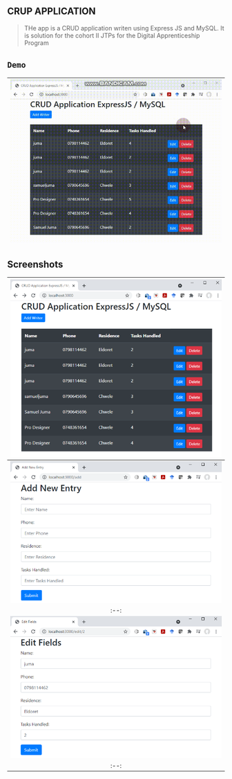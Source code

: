 ##  CRUP APPLICATION
> THe app is a CRUD application writen using Express JS and MySQL.
> It is solution for the cohort II JTPs for the Digital Apprenticeship Program

## `Demo`

|<img src="screenshots/crud_demo.gif" width= 600/>|
|:--:|

## Screenshots
|<img src="screenshots/1.PNG" width= 600/>|
|:--:|
|<img src="screenshots/2.PNG" width= 600/>|
|:--:|
|<img src="screenshots/3.PNG" width= 600/>|
|:--:|